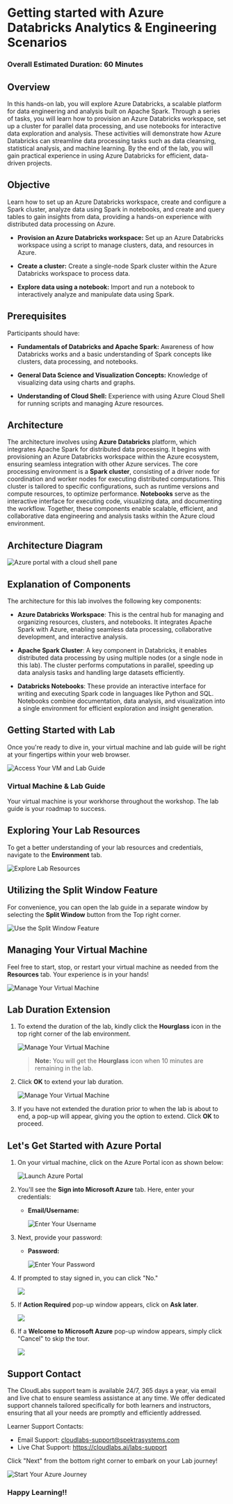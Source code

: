 # Getting started with Azure Databricks Analytics & Engineering Scenarios

### Overall Estimated Duration: 60 Minutes

## Overview

In this hands-on lab, you will explore Azure Databricks, a scalable platform for data engineering and analysis built on Apache Spark. Through a series of tasks, you will learn how to provision an Azure Databricks workspace, set up a cluster for parallel data processing, and use notebooks for interactive data exploration and analysis. These activities will demonstrate how Azure Databricks can streamline data processing tasks such as data cleansing, statistical analysis, and machine learning. By the end of the lab, you will gain practical experience in using Azure Databricks for efficient, data-driven projects.

## Objective

Learn how to set up an Azure Databricks workspace, create and configure a Spark cluster, analyze data using Spark in notebooks, and create and query tables to gain insights from data, providing a hands-on experience with distributed data processing on Azure.

- **Provision an Azure Databricks workspace:** Set up an Azure Databricks workspace using a script to manage clusters, data, and resources in Azure. 

- **Create a cluster:** Create a single-node Spark cluster within the Azure Databricks workspace to process data.

- **Explore data using a notebook:** Import and run a notebook to interactively analyze and manipulate data using Spark.

## Prerequisites

Participants should have:

- **Fundamentals of Databricks and Apache Spark:** Awareness of how Databricks works and a basic understanding of Spark concepts like clusters, data processing, and notebooks.

- **General Data Science and Visualization Concepts:** Knowledge of visualizing data using charts and graphs.

- **Understanding of Cloud Shell:** Experience with using Azure Cloud Shell for running scripts and managing Azure resources.

## Architecture

The architecture involves using **Azure Databricks** platform, which integrates Apache Spark for distributed data processing. It begins with provisioning an Azure Databricks workspace within the Azure ecosystem, ensuring seamless integration with other Azure services. The core processing environment is a **Spark cluster**, consisting of a driver node for coordination and worker nodes for executing distributed computations. This cluster is tailored to specific configurations, such as runtime versions and compute resources, to optimize performance. **Notebooks** serve as the interactive interface for executing code, visualizing data, and documenting the workflow. Together, these components enable scalable, efficient, and collaborative data engineering and analysis tasks within the Azure cloud environment.

## Architecture Diagram

   ![Azure portal with a cloud shell pane](./Lab-Scenario-Preview/media/lab02-databricks.png)

## Explanation of Components

The architecture for this lab involves the following key components:

- **Azure Databricks Workspace**: This is the central hub for managing and organizing resources, clusters, and notebooks. It integrates Apache Spark with Azure, enabling seamless data processing, collaborative development, and interactive analysis.

- **Apache Spark Cluster**: A key component in Databricks, it enables distributed data processing by using multiple nodes (or a single node in this lab). The cluster performs computations in parallel, speeding up data analysis tasks and handling large datasets efficiently.

- **Databricks Notebooks**: These provide an interactive interface for writing and executing Spark code in languages like Python and SQL. Notebooks combine documentation, data analysis, and visualization into a single environment for efficient exploration and insight generation.

## Getting Started with Lab
 
Once you're ready to dive in, your virtual machine and lab guide will be right at your fingertips within your web browser.
 
![Access Your VM and Lab Guide](../Labs/images/labguide-1.png)

### Virtual Machine & Lab Guide
 
Your virtual machine is your workhorse throughout the workshop. The lab guide is your roadmap to success.
 
## Exploring Your Lab Resources
 
To get a better understanding of your lab resources and credentials, navigate to the **Environment** tab.
 
![Explore Lab Resources](../Labs/images/env-1.png)
 
## Utilizing the Split Window Feature
 
For convenience, you can open the lab guide in a separate window by selecting the **Split Window** button from the Top right corner.
 
![Use the Split Window Feature](../Labs/images/spl.png)
 
## Managing Your Virtual Machine
 
Feel free to start, stop, or restart your virtual machine as needed from the **Resources** tab. Your experience is in your hands!
 
![Manage Your Virtual Machine](../Labs/images/res.png)

## **Lab Duration Extension**

1. To extend the duration of the lab, kindly click the **Hourglass** icon in the top right corner of the lab environment. 

    ![Manage Your Virtual Machine](../Labs/images/gext.png)

    >**Note:** You will get the **Hourglass** icon when 10 minutes are remaining in the lab.

2. Click **OK** to extend your lab duration.
 
   ![Manage Your Virtual Machine](../Labs/images/gext2.png)

3. If you have not extended the duration prior to when the lab is about to end, a pop-up will appear, giving you the option to extend. Click **OK** to proceed.
 
## Let's Get Started with Azure Portal
 
1. On your virtual machine, click on the Azure Portal icon as shown below:
 
   ![Launch Azure Portal](../Labs/images/sc900-image(1).png)

 
2. You'll see the **Sign into Microsoft Azure** tab. Here, enter your credentials:
 
   - **Email/Username:** <inject key="AzureAdUserEmail"></inject>
 
       ![Enter Your Username](../Labs/images/sc900-image-1.png)
 
3. Next, provide your password:
 
   - **Password:** <inject key="AzureAdUserPassword"></inject>
 
      ![Enter Your Password](../Labs/images/sc900-image-2.png)
 
4. If prompted to stay signed in, you can click "No."

   ![](../Labs/images/Sign-in-no.png)

6. If **Action Required** pop-up window appears, click on **Ask later**.

     ![](../Labs/images/ActionRequired.png)
 
7. If a **Welcome to Microsoft Azure** pop-up window appears, simply click "Cancel" to skip the tour.

    ![](../Labs/images/Azure-cancel-tour.png)

## Support Contact
 
The CloudLabs support team is available 24/7, 365 days a year, via email and live chat to ensure seamless assistance at any time. We offer dedicated support channels tailored specifically for both learners and instructors, ensuring that all your needs are promptly and efficiently addressed.

Learner Support Contacts:
- Email Support: cloudlabs-support@spektrasystems.com
- Live Chat Support: https://cloudlabs.ai/labs-support

Click "Next" from the bottom right corner to embark on your Lab journey!
 
   ![Start Your Azure Journey](../Labs/images/sc900-image(3).png)
 
### Happy Learning!!